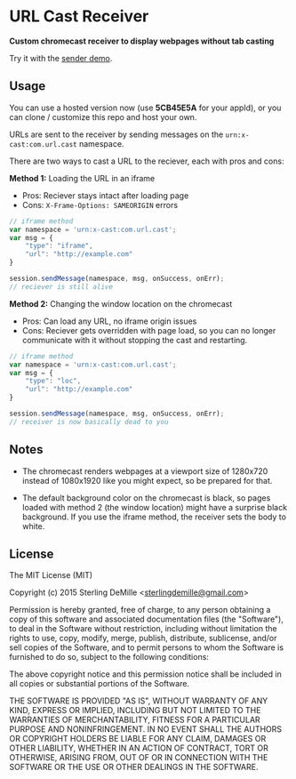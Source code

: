 # URL Cast Receiver

**Custom chromecast receiver to display webpages without tab casting**

Try it with the [sender demo](https://demille.github.io/url-cast-receiver).

## Usage

You can use a hosted version now (use **5CB45E5A** for your appId),
or you can clone / customize this repo and host your own.

URLs are sent to the receiver by sending messages on the `urn:x-cast:com.url.cast` namespace.

There are two ways to cast a URL to the reciever, each with pros and cons:

**Method 1:** Loading the URL in an iframe
- Pros: Reciever stays intact after loading page
- Cons: `X-Frame-Options: SAMEORIGIN` errors

```js
// iframe method
var namespace = 'urn:x-cast:com.url.cast';
var msg = {
    "type": "iframe",
    "url": "http://example.com"
}

session.sendMessage(namespace, msg, onSuccess, onErr);
// reciever is still alive
```

**Method 2:** Changing the window location on the chromecast
- Pros: Can load any URL, no iframe origin issues
- Cons: Reciever gets overridden with page load, so you can no longer communicate with it without stopping the cast and restarting.

```js
// iframe method
var namespace = 'urn:x-cast:com.url.cast';
var msg = {
    "type": "loc",
    "url": "http://example.com"
}

session.sendMessage(namespace, msg, onSuccess, onErr);
// receiver is now basically dead to you
```

## Notes

- The chromecast renders webpages at a viewport size of 1280x720 instead of 1080x1920 like you might expect, so be prepared for that.

- The default background color on the chromecast is black, so pages loaded with method 2 (the window location) might have a surprise black background.  If you use the iframe method, the receiver sets the body to white.

## License

The MIT License (MIT)

Copyright (c) 2015 Sterling DeMille &lt;sterlingdemille@gmail.com&gt;

Permission is hereby granted, free of charge, to any person obtaining a copy of
this software and associated documentation files (the "Software"), to deal in
the Software without restriction, including without limitation the rights to
use, copy, modify, merge, publish, distribute, sublicense, and/or sell copies of
the Software, and to permit persons to whom the Software is furnished to do so,
subject to the following conditions:

The above copyright notice and this permission notice shall be included in all
copies or substantial portions of the Software.

THE SOFTWARE IS PROVIDED "AS IS", WITHOUT WARRANTY OF ANY KIND, EXPRESS OR
IMPLIED, INCLUDING BUT NOT LIMITED TO THE WARRANTIES OF MERCHANTABILITY, FITNESS
FOR A PARTICULAR PURPOSE AND NONINFRINGEMENT. IN NO EVENT SHALL THE AUTHORS OR
COPYRIGHT HOLDERS BE LIABLE FOR ANY CLAIM, DAMAGES OR OTHER LIABILITY, WHETHER
IN AN ACTION OF CONTRACT, TORT OR OTHERWISE, ARISING FROM, OUT OF OR IN
CONNECTION WITH THE SOFTWARE OR THE USE OR OTHER DEALINGS IN THE SOFTWARE.